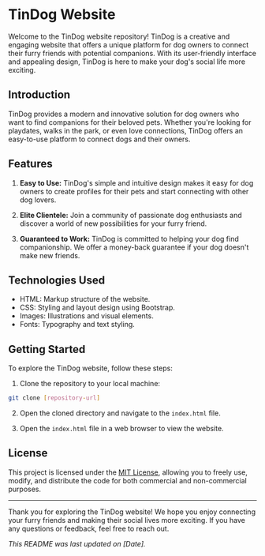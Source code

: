 # TinDog Website

Welcome to the TinDog website repository! TinDog is a creative and engaging website that offers a unique platform for dog owners to connect their furry friends with potential companions. With its user-friendly interface and appealing design, TinDog is here to make your dog's social life more exciting.

## Introduction

TinDog provides a modern and innovative solution for dog owners who want to find companions for their beloved pets. Whether you're looking for playdates, walks in the park, or even love connections, TinDog offers an easy-to-use platform to connect dogs and their owners.

## Features

1. **Easy to Use:** TinDog's simple and intuitive design makes it easy for dog owners to create profiles for their pets and start connecting with other dog lovers.

2. **Elite Clientele:** Join a community of passionate dog enthusiasts and discover a world of new possibilities for your furry friend.

3. **Guaranteed to Work:** TinDog is committed to helping your dog find companionship. We offer a money-back guarantee if your dog doesn't make new friends.


## Technologies Used

- HTML: Markup structure of the website.
- CSS: Styling and layout design using Bootstrap.
- Images: Illustrations and visual elements.
- Fonts: Typography and text styling.

## Getting Started

To explore the TinDog website, follow these steps:

1. Clone the repository to your local machine:

```bash
git clone [repository-url]
```

2. Open the cloned directory and navigate to the `index.html` file.

3. Open the `index.html` file in a web browser to view the website.

## License

This project is licensed under the [MIT License](LICENSE), allowing you to freely use, modify, and distribute the code for both commercial and non-commercial purposes.

---

Thank you for exploring the TinDog website! We hope you enjoy connecting your furry friends and making their social lives more exciting. If you have any questions or feedback, feel free to reach out.

*This README was last updated on [Date].*
